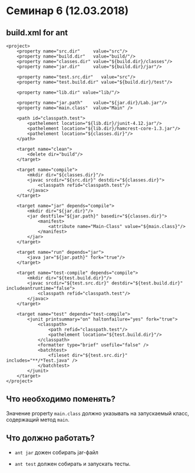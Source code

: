 Семинар 6 (12.03.2018)
======================

build.xml for ant
-----------------

```
<project>
	<property name="src.dir"     value="src"/>
	<property name="build.dir"   value="build/"/>
	<property name="classes.dir" value="${build.dir}/classes"/>
	<property name="jar.dir"     value="${build.dir}/jar"/>

	<property name="test.src.dir"   value="src"/>
	<property name="test.build.dir" value="${build.dir}/test"/>

	<property name="lib.dir" value="lib/"/>

	<property name="jar.path"    value="${jar.dir}/Lab.jar"/>
	<property name="main.class"  value="Main" />

	<path id="classpath.test">
		<pathelement location="${lib.dir}/junit-4.12.jar"/>
		<pathelement location="${lib.dir}/hamcrest-core-1.3.jar"/>
		<pathelement location="${classes.dir}"/>
	</path>

    <target name="clean">
        <delete dir="build"/>
    </target>

    <target name="compile">
        <mkdir dir="${classes.dir}"/>
        <javac srcdir="${src.dir}" destdir="${classes.dir}">
			<classpath refid="classpath.test"/>
		</javac>
    </target>

	<target name="jar" depends="compile">
        <mkdir dir="${jar.dir}"/>
        <jar destfile="${jar.path}" basedir="${classes.dir}">
            <manifest>
                <attribute name="Main-Class" value="${main.class}"/>
            </manifest>
        </jar>
    </target>

	<target name="run" depends="jar">
        <java jar="${jar.path}" fork="true"/>
    </target>

	<target name="test-compile" depends="compile">
		<mkdir dir="${test.build.dir}"/>
		<javac srcdir="${test.src.dir}" destdir="${test.build.dir}" includeantruntime="false">
			<classpath refid="classpath.test"/>
		</javac>
	</target>

	<target name="test" depends="test-compile">
		<junit printsummary="on" haltonfailure="yes" fork="true">
			<classpath>
				<path refid="classpath.test"/>
				<pathelement location="${test.build.dir}"/>
			</classpath>
			<formatter type="brief" usefile="false" />
			<batchtest>
				<fileset dir="${test.src.dir}" includes="**/*Test.java" />
			</batchtest>
		</junit>
	</target>
</project>
```

Что необходимо поменять?
------------------------

Значение property `main.class` должно указывать на запускаемый класс, содержащий метод `main`.

Что должно работать?
--------------------

- `ant jar` дожен собирать jar-файл

- `ant test` должен собирать и запускать тесты.


